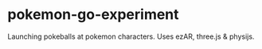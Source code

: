 # pokemon-go-experiment
Launching pokeballs at pokemon characters. Uses ezAR, three.js &amp; physijs.
